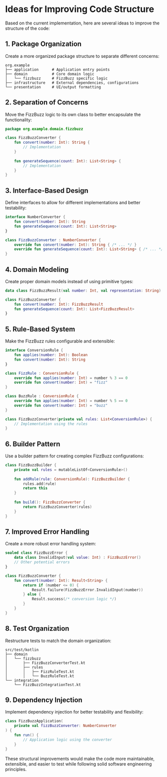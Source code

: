 
# Ideas for Improving Code Structure

Based on the current implementation, here are several ideas to improve the structure of the code:

## 1. Package Organization
Create a more organized package structure to separate different concerns:
```
org.example
├── application      # Application entry points
├── domain           # Core domain logic
│   └── fizzbuzz     # FizzBuzz specific logic
├── infrastructure   # External dependencies, configurations
└── presentation     # UI/output formatting
```

## 2. Separation of Concerns
Move the FizzBuzz logic to its own class to better encapsulate the functionality:
```kotlin
package org.example.domain.fizzbuzz

class FizzBuzzConverter {
    fun convert(number: Int): String {
        // Implementation
    }
    
    fun generateSequence(count: Int): List<String> {
        // Implementation
    }
}
```

## 3. Interface-Based Design
Define interfaces to allow for different implementations and better testability:
```kotlin
interface NumberConverter {
    fun convert(number: Int): String
    fun generateSequence(count: Int): List<String>
}

class FizzBuzzConverter : NumberConverter {
    override fun convert(number: Int): String { /* ... */ }
    override fun generateSequence(count: Int): List<String> { /* ... */ }
}
```

## 4. Domain Modeling
Create proper domain models instead of using primitive types:
```kotlin
data class FizzBuzzResult(val number: Int, val representation: String)

class FizzBuzzConverter {
    fun convert(number: Int): FizzBuzzResult
    fun generateSequence(count: Int): List<FizzBuzzResult>
}
```

## 5. Rule-Based System
Make the FizzBuzz rules configurable and extensible:
```kotlin
interface ConversionRule {
    fun applies(number: Int): Boolean
    fun convert(number: Int): String
}

class FizzRule : ConversionRule {
    override fun applies(number: Int) = number % 3 == 0
    override fun convert(number: Int) = "fizz"
}

class BuzzRule : ConversionRule {
    override fun applies(number: Int) = number % 5 == 0
    override fun convert(number: Int) = "buzz"
}

class FizzBuzzConverter(private val rules: List<ConversionRule>) {
    // Implementation using the rules
}
```

## 6. Builder Pattern
Use a builder pattern for creating complex FizzBuzz configurations:
```kotlin
class FizzBuzzBuilder {
    private val rules = mutableListOf<ConversionRule>()
    
    fun addRule(rule: ConversionRule): FizzBuzzBuilder {
        rules.add(rule)
        return this
    }
    
    fun build(): FizzBuzzConverter {
        return FizzBuzzConverter(rules)
    }
}
```

## 7. Improved Error Handling
Create a more robust error handling system:
```kotlin
sealed class FizzBuzzError {
    data class InvalidInput(val value: Int) : FizzBuzzError()
    // Other potential errors
}

class FizzBuzzConverter {
    fun convert(number: Int): Result<String> {
        return if (number <= 0) {
            Result.failure(FizzBuzzError.InvalidInput(number))
        } else {
            Result.success(/* conversion logic */)
        }
    }
}
```

## 8. Test Organization
Restructure tests to match the domain organization:
```
src/test/kotlin
├── domain
│   └── fizzbuzz
│       ├── FizzBuzzConverterTest.kt
│       ├── rules
│       │   ├── FizzRuleTest.kt
│       │   └── BuzzRuleTest.kt
└── integration
    └── FizzBuzzIntegrationTest.kt
```

## 9. Dependency Injection
Implement dependency injection for better testability and flexibility:
```kotlin
class FizzBuzzApplication(
    private val fizzBuzzConverter: NumberConverter
) {
    fun run() {
        // Application logic using the converter
    }
}
```

These structural improvements would make the code more maintainable, extensible, and easier to test while following solid software engineering principles.
